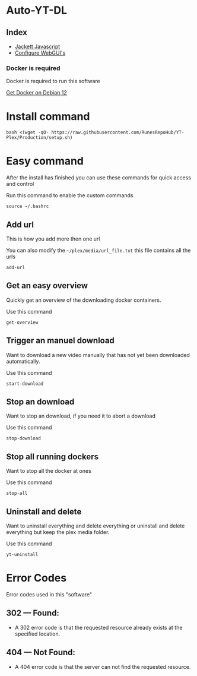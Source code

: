 # Auto-YT-DL

## Index

* [Jackett Javascript](https://github.com/RunesRepoHub/YT-Plex/blob/Production/Docs/Jackett-javascript.md)
* [Configure WebGUI's](https://github.com/RunesRepoHub/YT-Plex/blob/Production/Docs/Config-Web.md)


### Docker is required

Docker is required to run this software

[Get Docker on Debian 12](https://linuxiac.com/how-to-install-docker-on-debian-12-bookworm/
)

# Install command

```
bash <(wget -qO- https://raw.githubusercontent.com/RunesRepoHub/YT-Plex/Production/setup.sh)
```

# Easy command

After the install has finished you can use these commands for quick access and control

Run this command to enable the custom commands

```
source ~/.bashrc
```

## Add url 

This is how you add more then one url

You can also modify the `~/plex/media/url_file.txt` this file contains all the urls

``` 
add-url
```

## Get an easy overview

Quickly get an overview of the downloading docker containers.

Use this command

```
get-overview
```

## Trigger an manuel download

Want to download a new video manually that has not yet been downloaded automatically.

Use this command

```
start-download
```

## Stop an download

Want to stop an download, if you need it to abort a download

Use this command

```
stop-download
```

## Stop all running dockers

Want to stop all the docker at ones 

Use this command

```
stop-all
```

## Uninstall and delete

Want to uninstall everything and delete everything or uninstall and delete everything but keep the plex media folder.

Use this command

```
yt-uninstall
```

# Error Codes

Error codes used in this "software"

## 302 — Found:

* A 302 error code is that the requested resource already exists at the specified location.

## 404 — Not Found:

* A 404 error code is that the server can not find the requested resource.